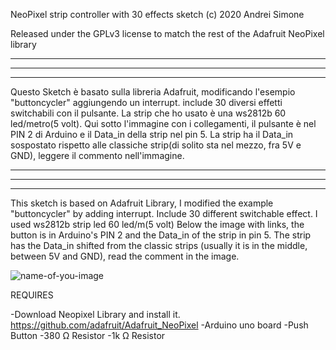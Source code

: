 NeoPixel strip controller with 30 effects sketch (c) 2020 Andrei Simone

Released under the GPLv3 license to match the rest of the Adafruit NeoPixel library
*****************************************************************************************************************************
-----------------------------------------------------------------------------------------------------------------------------
*****************************************************************************************************************************


Questo Sketch è basato sulla libreria Adafruit, modificando l'esempio "buttoncycler" aggiungendo un interrupt.
include 30 diversi effetti switchabili con il pulsante.
La strip che ho usato è una ws2812b 60 led/metro(5 volt).
Qui sotto l'immagine con i collegamenti, il pulsante è nel PIN 2 di Arduino e il Data_in della strip nel pin 5. La strip ha
il Data_in sospostato rispetto alle classiche strip(di solito sta nel mezzo, fra 5V e GND), leggere il commento nell'immagine.

*****************************************************************************************************************************
-----------------------------------------------------------------------------------------------------------------------------
*****************************************************************************************************************************
This sketch is based on Adafruit Library, I modified the example "buttoncycler" by adding interrupt.
Include 30 different switchable effect.
I used ws2812b strip led 60 led/m(5 volt)
Below the image with links, the button is in Arduino's PIN 2 and the Data_in of the strip in pin 5. The strip has
the Data_in shifted from the classic strips (usually it is in the middle, between 5V and GND), read the comment in the image.



![name-of-you-image](https://raw.githubusercontent.com/simoneandrei/Lumino-Ledcontroller-Neopixel-Arduino/main/image/ARDUINO%20STRIP.PNG)

REQUIRES

-Download Neopixel Library and install it. https://github.com/adafruit/Adafruit_NeoPixel
-Arduino uno board
-Push Button 
-380 Ω Resistor
-1k Ω Resistor
